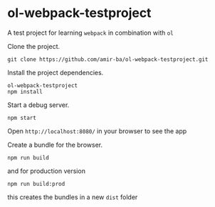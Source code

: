 # ol-webpack-testproject
A test project for learning `webpack` in combination with `ol`
 

Clone the project.

    git clone https://github.com/amir-ba/ol-webpack-testproject.git

Install the project dependencies.

    ol-webpack-testproject
    npm install

Start a debug server.

    npm start

Open `http://localhost:8080/` in your browser to see the app

Create a bundle for the browser.

    npm run build

and for production version 

    npm run build:prod

this creates the bundles in a new `dist` folder


    
 
